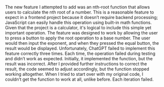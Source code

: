 The new feature I attempted to add was an nth-root function that allows users to calculate the nth root of a number. This is a reasonable feature to expect in a frontend project because it doesn’t require backend processing; JavaScript can easily handle this operation using built-in math functions. Given that the project is a calculator, it's logical to include this simple yet important operation. The feature was designed to work by allowing the user to press a button to apply the root operation to a base number. The user would then input the exponent, and when they pressed the equal button, the result would be displayed. Unfortunately, ChatGPT failed to implement this feature correctly three times. Each time, the operation failed during testing and didn’t work as expected. Initially, it implemented the function, but the result was incorrect. After I provided further instructions to correct the result, the code seemed to adjust accordingly, but the function stopped working altogether. When I tried to start over with my original code, I couldn’t get the function to work at all, unlike before. Each iteration failed.